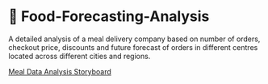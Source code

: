 # 📍 Food-Forecasting-Analysis

A detailed analysis of a meal delivery company based on number of orders, checkout price, discounts and future forecast of orders in different centres located across different cities and regions.

[Meal Data Analysis Storyboard](https://public.tableau.com/app/profile/sarath.chandrika.k/viz/Capstone_16299999014860/MealDeliveryCompanyAnalysis)
